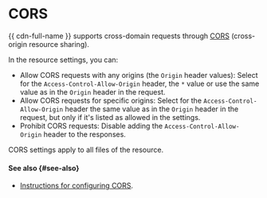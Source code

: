 # CORS

{{ cdn-full-name }} supports cross-domain requests through [CORS](https://en.wikipedia.org/wiki/Cross-origin_resource_sharing) (cross-origin resource sharing).

In the resource settings, you can:

* Allow CORS requests with any origins (the `Origin` header values): Select for the `Access-Control-Allow-Origin` header, the `*` value or use the same value as in the `Origin` header in the request.
* Allow CORS requests for specific origins: Select for the `Access-Control-Allow-Origin` header the same value as in the `Origin` header in the request, but only if it's listed as allowed in the settings.
* Prohibit CORS requests: Disable adding the `Access-Control-Allow-Origin` header to the responses.

CORS settings apply to all files of the resource.

#### See also {#see-also}

* [Instructions for configuring CORS](../operations/resources/configure-cors.md).